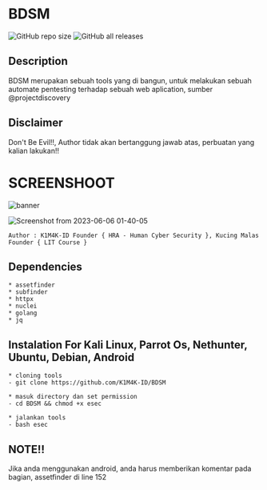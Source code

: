 # BDSM

<img alt="GitHub repo size" src="https://img.shields.io/github/repo-size/K1M4K-ID/BDSM?style=for-the-badge">
<img alt="GitHub all releases" src="https://img.shields.io/github/downloads/K1M4K-ID/BDSM/total?style=for-the-badge">

## Description
BDSM merupakan sebuah tools yang di bangun, untuk melakukan sebuah automate pentesting terhadap sebuah web aplication, sumber @projectdiscovery
 
## Disclaimer
Don't Be Evil!!, Author tidak akan bertanggung jawab atas, perbuatan yang kalian lakukan!!


# SCREENSHOOT


![banner](https://github.com/K1M4K-ID/BDSM/assets/46388169/a878d4c2-8241-421d-9825-ee4c2e4e4c42)


![Screenshot from 2023-06-06 01-40-05](https://github.com/K1M4K-ID/BDSM/assets/46388169/29a6f597-d51f-475e-bab5-428c47e58a3d)
```
Author : K1M4K-ID Founder { HRA - Human Cyber Security }, Kucing Malas Founder { LIT Course }
```


## Dependencies
```
* assetfinder
* subfinder
* httpx
* nuclei
* golang
* jq

```


## Instalation For Kali Linux, Parrot Os, Nethunter, Ubuntu, Debian, Android
```
* cloning tools
- git clone https://github.com/K1M4K-ID/BDSM

* masuk directory dan set permission
- cd BDSM && chmod +x esec

* jalankan tools
- bash esec

```

## NOTE!!
Jika anda menggunakan android, anda harus memberikan komentar pada bagian, assetfinder di line 152




